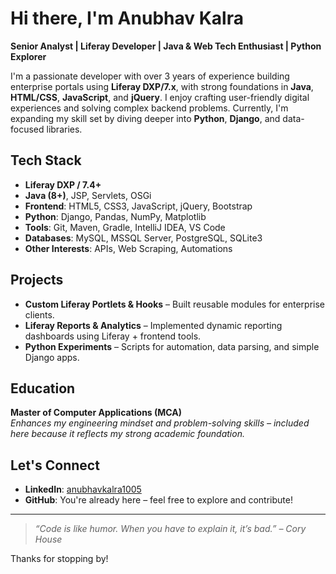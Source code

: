 # Hi there, I'm Anubhav Kalra

**Senior Analyst | Liferay Developer | Java & Web Tech Enthusiast | Python Explorer**

I'm a passionate developer with over 3 years of experience building enterprise portals using **Liferay DXP/7.x**, with strong foundations in **Java**, **HTML/CSS**, **JavaScript**, and **jQuery**. I enjoy crafting user-friendly digital experiences and solving complex backend problems. Currently, I'm expanding my skill set by diving deeper into **Python**, **Django**, and data-focused libraries.

## Tech Stack

- **Liferay DXP / 7.4+**
- **Java (8+)**, JSP, Servlets, OSGi
- **Frontend**: HTML5, CSS3, JavaScript, jQuery, Bootstrap
- **Python**: Django, Pandas, NumPy, Matplotlib
- **Tools**: Git, Maven, Gradle, IntelliJ IDEA, VS Code
- **Databases**: MySQL, MSSQL Server, PostgreSQL, SQLite3
- **Other Interests**: APIs, Web Scraping, Automations

## Projects

- **Custom Liferay Portlets & Hooks** – Built reusable modules for enterprise clients.
- **Liferay Reports & Analytics** – Implemented dynamic reporting dashboards using Liferay + frontend tools.
- **Python Experiments** – Scripts for automation, data parsing, and simple Django apps.

## Education

**Master of Computer Applications (MCA)**  
*Enhances my engineering mindset and problem-solving skills – included here because it reflects my strong academic foundation.*

## Let's Connect

- **LinkedIn**: [anubhavkalra1005](https://www.linkedin.com/in/anubhavkalra1005)
- **GitHub**: You're already here – feel free to explore and contribute!

---

> *“Code is like humor. When you have to explain it, it’s bad.” – Cory House*

Thanks for stopping by!
